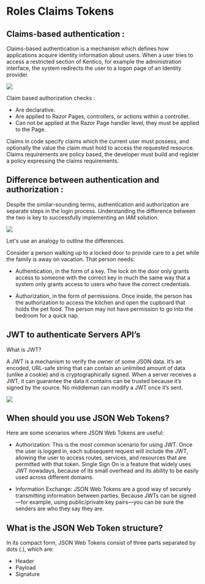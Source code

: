 # Roles Claims Tokens

## Claims-based authentication :

Claims-based authentication is a mechanism which defines how applications acquire identity information about users. When a user tries to access a restricted section of Kentico, for example the administration interface, the system redirects the user to a logon page of an Identity provider.

![](https://docs.xperience.io/k9/files/59638398/61375952/1/1430710073670/claims_authentication.png)

Claim based authorization checks :

- Are declarative.
- Are applied to Razor Pages, controllers, or actions within a controller.
- Can not be applied at the Razor Page handler level, they must be applied to the Page.

Claims in code specify claims which the current user must possess, and optionally the value the claim must hold to access the requested resource. Claims requirements are policy based, the developer must build and register a policy expressing the claims requirements.

## Difference between authentication and authorization : 

Despite the similar-sounding terms, authentication and authorization are separate steps in the login process. Understanding the difference between the two is key to successfully implementing an IAM solution.

![](https://www.okta.com/sites/default/files/styles/1640w_scaled/public/media/image/2020-10/Authentication_vs_Authorization.png?itok=uBFRCfww)

Let's use an analogy to outline the differences.

Consider a person walking up to a locked door to provide care to a pet while the family is away on vacation. That person needs:

- Authentication, in the form of a key. The lock on the door only grants access to someone with the correct key in much the same way that a system only grants access to users who have the correct credentials.

- Authorization, in the form of permissions. Once inside, the person has the authorization to access the kitchen and open the cupboard that holds the pet food. The person may not have permission to go into the bedroom for a quick nap. 

## JWT to authenticate Servers API’s

What is JWT?

A JWT is a mechanism to verify the owner of some JSON data. It’s an encoded, URL-safe string that can contain an unlimited amount of data (unlike a cookie) and is cryptographically signed. When a server receives a JWT, it can guarantee the data it contains can be trusted because it’s signed by the source. No middleman can modify a JWT once it’s sent.

![](https://www.mongodb.com/docs/realm/images/custom-auth-diagram.png)

## When should you use JSON Web Tokens?

Here are some scenarios where JSON Web Tokens are useful:

- Authorization: This is the most common scenario for using JWT. Once the user is logged in, each subsequent request will include the JWT, allowing the user to access routes, services, and resources that are permitted with that token. Single Sign On is a feature that widely uses JWT nowadays, because of its small overhead and its ability to be easily used across different domains.

- Information Exchange: JSON Web Tokens are a good way of securely transmitting information between parties. Because JWTs can be signed—for example, using public/private key pairs—you can be sure the senders are who they say they are.

## What is the JSON Web Token structure?

In its compact form, JSON Web Tokens consist of three parts separated by dots (.), which are:

- Header
- Payload
- Signature